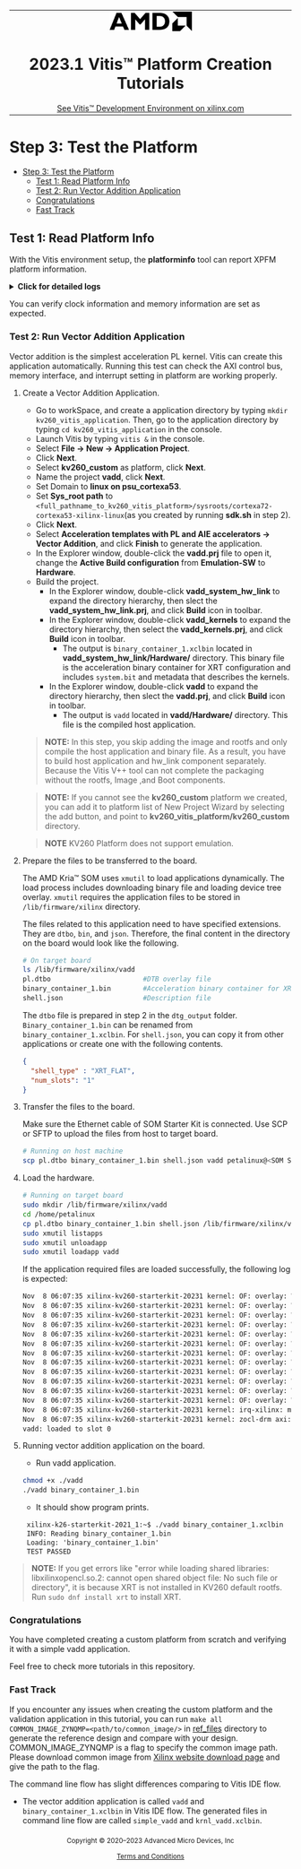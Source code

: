 <table class="sphinxhide" width="100%">
 <tr width="100%">
    <td align="center"><img src="https://raw.githubusercontent.com/Xilinx/Image-Collateral/main/xilinx-logo.png" width="30%"/><h1>2023.1 Vitis™ Platform Creation Tutorials</h1>
    <a href="https://www.xilinx.com/products/design-tools/vitis.html">See Vitis™ Development Environment on xilinx.com</br></a>
    </td>
 </tr>
</table>

# Step 3: Test the Platform

- [Step 3: Test the Platform](#step-3-test-the-platform)
  - [Test 1: Read Platform Info](#test-1-read-platform-info)
  - [Test 2: Run Vector Addition Application](#test-2-run-vector-addition-application)
  - [Congratulations](#congratulations)
  - [Fast Track](#fast-track)

## Test 1: Read Platform Info

With the Vitis environment setup, the **platforminfo** tool can report XPFM platform information.

<details>

<summary><strong>Click for detailed logs</strong></summary>  

```bash
# in kv260_custom_pkg directory
platforminfo ./kv260_custom/export/kv260_custom/kv260_custom.xpfm
==========================
Basic Platform Information
==========================
Platform:           kv260_custom
File:               Vitis-Tutorials/Vitis_Platform_Creation/Design_Tutorials/01-Edge-KV260/ref_files/step2_pfm/kv260_custom/export/kv260_custom/kv260_custom.xpfm
Description:        
A custom platform ZCU104 platform
    

=====================================
Hardware Platform (Shell) Information
=====================================
Vendor:                           xilinx
Board:                            kv260_hardware_Platform
Name:                             kv260_hardware_Platform
Version:                          0.0
Generated Version:                2023.1
Hardware:                         1
Software Emulation:               1
Hardware Emulation:               1
Hardware Emulation Platform:      0
FPGA Family:                      zynquplus
FPGA Device:                      xck26
Board Vendor:                     xilinx.com
Board Name:                       xilinx.com:kv260_som:1.4
Board Part:                       xck26-sfvc784-2LV-c

=================
Clock Information
=================
  Default Clock Index: 1
  Clock Index:         0
    Frequency:         99.999000
  Clock Index:         1
    Frequency:         199.998000
  Clock Index:         2
    Frequency:         399.996000

==================
Memory Information
==================
  Bus SP Tag: HP0
  Bus SP Tag: HP1
  Bus SP Tag: HP2
  Bus SP Tag: HP3
  Bus SP Tag: HPC0
  Bus SP Tag: HPC1

=============================
Software Platform Information
=============================
Number of Runtimes:            1
Default System Configuration:  kv260_custom
System Configurations:
  System Config Name:                      kv260_custom
  System Config Description:               kv260_custom
  System Config Default Processor Group:   xrt
  System Config Default Boot Image:        standard
  System Config Is QEMU Supported:         1
  System Config Processor Groups:
    Processor Group Name:      xrt
    Processor Group CPU Type:  cortex-a53
    Processor Group OS Name:   linux
  System Config Boot Images:
    Boot Image Name:           standard
    Boot Image Type:           
    Boot Image BIF:            kv260_custom/boot/linux.bif
    Boot Image Data:           kv260_custom/xrt/image
    Boot Image Boot Mode:      sd
    Boot Image RootFileSystem: 
    Boot Image Mount Path:     /mnt
    Boot Image Read Me:        kv260_custom/boot/generic.readme
    Boot Image QEMU Args:      kv260_custom/qemu/pmu_args.txt:kv260_custom/qemu/qemu_args.txt
    Boot Image QEMU Boot:      
    Boot Image QEMU Dev Tree:  
Supported Runtimes:
  Runtime: OpenCL
```

</details>

You can verify clock information and memory information are set as expected.

### Test 2: Run Vector Addition Application

Vector addition is the simplest acceleration PL kernel. Vitis can create this application automatically. Running this test can check the AXI control bus, memory interface, and interrupt setting in platform are working properly.

1. Create a Vector Addition Application.

   - Go to workSpace, and create a application directory by typing `mkdir kv260_vitis_application`. Then, go to the application directory by typing `cd kv260_vitis_application` in the console.
   - Launch Vitis by typing `vitis &` in the console.
   - Select **File -> New -> Application Project**.
   - Click **Next**.
   - Select **kv260_custom** as platform, click **Next**.
   - Name the project **vadd**, click **Next**.
   - Set Domain to **linux on psu_cortexa53**.
   - Set **Sys_root path** to ```<full_pathname_to_kv260_vitis_platform>/sysroots/cortexa72-cortexa53-xilinx-linux```(as you created by running **sdk.sh** in step 2).
   - Click **Next**.
   - Select **Acceleration templates with PL and AIE accelerators -> Vector Addition**, and click **Finish** to generate the application.
   - In the Explorer window, double-click the **vadd.prj** file to open it, change the **Active Build configuration** from **Emulation-SW** to **Hardware**.
   - Build the project.
     - In the Explorer window, double-click **vadd_system_hw_link** to expand the directory hierarchy, then slect the **vadd_system_hw_link.prj**, and click **Build** icon in toolbar.
     - In the Explorer window, double-click **vadd_kernels** to expand the directory hierarchy, then select the **vadd_kernels.prj**, and click **Build** icon in toolbar.
       - The output is `binary_container_1.xclbin` located in **vadd_system_hw_link/Hardware/** directory. This binary file is the acceleration binary container for XRT configuration and includes `system.bit` and metadata that describes the kernels.
     - In the Explorer window, double-click **vadd** to expand the directory hierarchy, then slect the **vadd.prj**, and click **Build** icon in toolbar.
       - The output is `vadd` located in **vadd/Hardware/** directory. This file is the compiled host application.

    > **NOTE:** In this step, you skip adding the image and rootfs and only compile the host application and binary file. As a result, you have to build host application and hw_link component separately. Because the Vitis V++ tool can not complete the packaging without the rootfs, Image ,and Boot components.

    > **NOTE:** If you cannot see the **kv260_custom** platform we created, you can add it to platform list of New Project Wizard by selecting the add button, and point to **kv260_vitis_platform/kv260_custom** directory.

    > **NOTE** KV260 Platform does not support emulation.

2. Prepare the files to be transferred to the board.

   The AMD Kria™ SOM uses `xmutil` to load applications dynamically. The load process includes downloading binary file and loading device tree overlay. `xmutil` requires the application files to be stored in `/lib/firmware/xilinx` directory.

   The files related to this application need to have specified extensions. They are `dtbo`, `bin`, and `json`. Therefore, the final content in the directory on the board would look like the following.

   ```bash
   # On target board
   ls /lib/firmware/xilinx/vadd
   pl.dtbo                       #DTB overlay file
   binary_container_1.bin        #Acceleration binary container for XRT configuration. Also includes system.bit and metadata that describes the kernels. 
   shell.json                    #Description file
   ```

   The `dtbo` file is prepared in step 2 in the `dtg_output` folder. `Binary_container_1.bin` can be renamed from `binary_container_1.xclbin`. For `shell.json`, you can copy it from other applications or create one with the following contents.

    ```json
    {
      "shell_type" : "XRT_FLAT",
      "num_slots": "1"
    }
    ```

3. Transfer the files to the board.

    Make sure the Ethernet cable of SOM Starter Kit is connected. Use SCP or SFTP to upload the files from host to target board.

    ```bash
    # Running on host machine
    scp pl.dtbo binary_container_1.bin shell.json vadd petalinux@<SOM Starter Kit IP>:/home/petalinux
    ```

4. Load the hardware.

    ```bash
    # Running on target board
    sudo mkdir /lib/firmware/xilinx/vadd
    cd /home/petalinux
    cp pl.dtbo binary_container_1.bin shell.json /lib/firmware/xilinx/vadd
    sudo xmutil listapps
    sudo xmutil unloadapp
    sudo xmutil loadapp vadd
    ```

    If the application required files are loaded successfully, the following log is expected:

    ```bash
    Nov  8 06:07:35 xilinx-kv260-starterkit-20231 kernel: OF: overlay: WARNING: memory leak will occur if overlay removed, property: /fpga-full/firmware-name
    Nov  8 06:07:35 xilinx-kv260-starterkit-20231 kernel: OF: overlay: WARNING: memory leak will occur if overlay removed, property: /fpga-full/pid
    Nov  8 06:07:35 xilinx-kv260-starterkit-20231 kernel: OF: overlay: WARNING: memory leak will occur if overlay removed, property: /fpga-full/resets
    Nov  8 06:07:35 xilinx-kv260-starterkit-20231 kernel: OF: overlay: WARNING: memory leak will occur if overlay removed, property: /fpga-full/uid
    Nov  8 06:07:35 xilinx-kv260-starterkit-20231 kernel: OF: overlay: WARNING: memory leak will occur if overlay removed, property: /__symbols__/overlay0
    Nov  8 06:07:35 xilinx-kv260-starterkit-20231 kernel: OF: overlay: WARNING: memory leak will occur if overlay removed, property: /__symbols__/overlay1
    Nov  8 06:07:35 xilinx-kv260-starterkit-20231 kernel: OF: overlay: WARNING: memory leak will occur if overlay removed, property: /__symbols__/afi0
    Nov  8 06:07:35 xilinx-kv260-starterkit-20231 kernel: OF: overlay: WARNING: memory leak will occur if overlay removed, property: /__symbols__/clocking0
    Nov  8 06:07:35 xilinx-kv260-starterkit-20231 kernel: OF: overlay: WARNING: memory leak will occur if overlay removed, property: /__symbols__/clocking1
    Nov  8 06:07:35 xilinx-kv260-starterkit-20231 kernel: OF: overlay: WARNING: memory leak will occur if overlay removed, property: /__symbols__/overlay2
    Nov  8 06:07:35 xilinx-kv260-starterkit-20231 kernel: OF: overlay: WARNING: memory leak will occur if overlay removed, property: /__symbols__/axi_intc_0
    Nov  8 06:07:35 xilinx-kv260-starterkit-20231 kernel: OF: overlay: WARNING: memory leak will occur if overlay removed, property: /__symbols__/misc_clk_0
    Nov  8 06:07:35 xilinx-kv260-starterkit-20231 kernel: irq-xilinx: mismatch in kind-of-intr param
    Nov  8 06:07:35 xilinx-kv260-starterkit-20231 kernel: zocl-drm axi:zyxclmm_drm: error -ENXIO: IRQ index 32 not found
    vadd: loaded to slot 0
    ```

5. Running vector addition application on the board.

   - Run vadd application.

   ```bash
   chmod +x ./vadd
   ./vadd binary_container_1.bin
   ```

   - It should show program prints.

   ```
    xilinx-k26-starterkit-2021_1:~$ ./vadd binary_container_1.xclbin
    INFO: Reading binary_container_1.bin
    Loading: 'binary_container_1.bin'
    TEST PASSED
   ```

> **NOTE:** If you get errors like "error while loading shared libraries: libxilinxopencl.so.2: cannot open shared object file: No such file
or directory", it is because XRT is not installed in KV260 default rootfs. Run `sudo dnf install xrt` to install XRT.

### Congratulations

You have completed creating a custom platform from scratch and verifying it with a simple vadd application.

Feel free to check more tutorials in this repository.

### Fast Track

If you encounter any issues when creating the custom platform and the validation application in this tutorial, you can run `make all COMMON_IMAGE_ZYNQMP=<path/to/common_image/>` in [ref_files](./ref_files) directory to generate the reference design and compare with your design. COMMON_IMAGE_ZYNQMP is a flag to specify the common image path. Please download common image from [Xilinx website download page](https://www.xilinx.com/support/download.html) and give the path to the flag.

The command line flow has slight differences comparing to Vitis IDE flow.

- The vector addition application is called `vadd` and `binary_container_1.xclbin` in Vitis IDE flow. The generated files in command line flow are called `simple_vadd` and `krnl_vadd.xclbin`.

<p class="sphinxhide" align="center"><sub>Copyright © 2020–2023 Advanced Micro Devices, Inc</sub></p>

<p class="sphinxhide" align="center"><sup><a href="https://www.amd.com/en/corporate/copyright">Terms and Conditions</a></sup></p>
